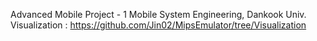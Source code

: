 Advanced Mobile Project - 1
Mobile System Engineering, Dankook Univ.
Visualization : https://github.com/Jin02/MipsEmulator/tree/Visualization
